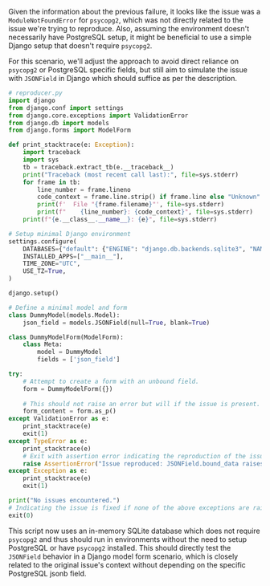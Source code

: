 Given the information about the previous failure, it looks like the issue was a `ModuleNotFoundError` for `psycopg2`, which was not directly related to the issue we're trying to reproduce. Also, assuming the environment doesn't necessarily have PostgreSQL setup, it might be beneficial to use a simple Django setup that doesn't require `psycopg2`. 

For this scenario, we'll adjust the approach to avoid direct reliance on `psycopg2` or PostgreSQL specific fields, but still aim to simulate the issue with `JSONField` in Django which should suffice as per the description.

```python
# reproducer.py
import django
from django.conf import settings
from django.core.exceptions import ValidationError
from django.db import models
from django.forms import ModelForm

def print_stacktrace(e: Exception):
    import traceback
    import sys
    tb = traceback.extract_tb(e.__traceback__)
    print("Traceback (most recent call last):", file=sys.stderr)
    for frame in tb:
        line_number = frame.lineno
        code_context = frame.line.strip() if frame.line else "Unknown"
        print(f'  File "{frame.filename}"', file=sys.stderr)
        print(f"    {line_number}: {code_context}", file=sys.stderr)
    print(f"{e.__class__.__name__}: {e}", file=sys.stderr)

# Setup minimal Django environment
settings.configure(
    DATABASES={"default": {"ENGINE": "django.db.backends.sqlite3", "NAME": ":memory:"}},
    INSTALLED_APPS=["__main__"],
    TIME_ZONE="UTC",
    USE_TZ=True,
)

django.setup()

# Define a minimal model and form
class DummyModel(models.Model):
    json_field = models.JSONField(null=True, blank=True)

class DummyModelForm(ModelForm):
    class Meta:
        model = DummyModel
        fields = ['json_field']

try:
    # Attempt to create a form with an unbound field.
    form = DummyModelForm({})
    
    # This should not raise an error but will if the issue is present.
    form_content = form.as_p()
except ValidationError as e:
    print_stacktrace(e)
    exit(1)
except TypeError as e:
    print_stacktrace(e)
    # Exit with assertion error indicating the reproduction of the issue.
    raise AssertionError("Issue reproduced: JSONField.bound_data raises TypeError when data is None")
except Exception as e:
    print_stacktrace(e)
    exit(1)

print("No issues encountered.")
# Indicating the issue is fixed if none of the above exceptions are raised.
exit(0)
```

This script now uses an in-memory SQLite database which does not require `psycopg2` and thus should run in environments without the need to setup PostgreSQL or have `psycopg2` installed. This should directly test the `JSONField` behavior in a Django model form scenario, which is closely related to the original issue's context without depending on the specific PostgreSQL jsonb field.
